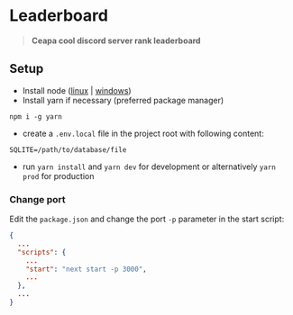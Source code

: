 # Leaderboard
> **Ceapa cool discord server rank leaderboard**

## Setup

- Install node ([linux](https://github.com/nodesource/distributions) | [windows](https://nodejs.org))
- Install yarn if necessary (preferred package manager)
```
npm i -g yarn
```
- create a `.env.local` file in the project root with following content:
```
SQLITE=/path/to/database/file
```
- run `yarn install` and `yarn dev` for development or alternatively `yarn prod` for production

### Change port
Edit the `package.json` and change the port `-p` parameter in the start script:
```json
{
  ...
  "scripts": {
    ...
    "start": "next start -p 3000",
    ...
  },
  ...
}
```